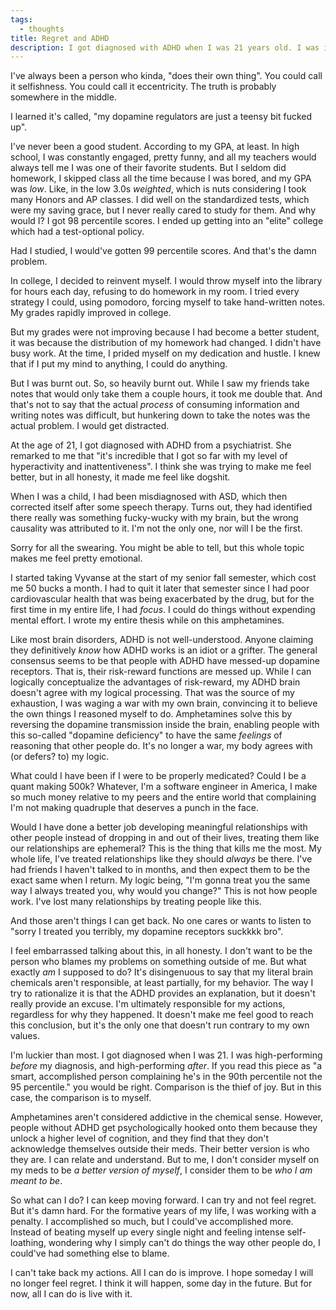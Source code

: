 ```yaml
---
tags:
  - thoughts
title: Regret and ADHD
description: I got diagnosed with ADHD when I was 21 years old. I was illuminating, and extremely frustrating.
---
```


I've always been a person who kinda, "does their own thing". You could call it selfishness. You could call it eccentricity. The truth is probably somewhere in the middle.

I learned it's called, "my dopamine regulators are just a teensy bit fucked up".

I've never been a good student. According to my GPA, at least. In high school, I was constantly engaged, pretty funny, and all my teachers would always tell me I was one of their favorite students. But I seldom did homework, I skipped class all the time because I was bored, and my GPA was _low_. Like, in the low 3.0s _weighted_, which is nuts considering I took many Honors and AP classes. I did well on the standardized tests, which were my saving grace, but I never really cared to study for them. And why would I? I got 98 percentile scores. I ended up getting into an "elite" college which had a test-optional policy.

Had I studied, I would've gotten 99 percentile scores. And that's the damn problem.

In college, I decided to reinvent myself. I would throw myself into the library for hours each day, refusing to do homework in my room. I tried every strategy I could, using pomodoro, forcing myself to take hand-written notes. My grades rapidly improved in college.

But my grades were not improving because I had become a better student, it was because the distribution of my homework had changed. I didn't have busy work. At the time, I prided myself on my dedication and hustle. I knew that if I put my mind to anything, I could do anything.

But I was burnt out. So, so heavily burnt out. While I saw my friends take notes that would only take them a couple hours, it took me double that. And that's not to say that the actual _process_ of consuming information and writing notes was difficult, but hunkering down to take the notes was the actual problem. I would get distracted.

At the age of 21, I got diagnosed with ADHD from a psychiatrist. She remarked to me that "it's incredible that I got so far with my level of hyperactivity and inattentiveness". I think she was trying to make me feel better, but in all honesty, it made me feel like dogshit.

When I was a child, I had been misdiagnosed with ASD, which then corrected itself after some speech therapy. Turns out, they had identified there really was something fucky-wucky with my brain, but the wrong causality was attributed to it. I'm not the only one, nor will I be the first.

Sorry for all the swearing. You might be able to tell, but this whole topic makes me feel pretty emotional.

I started taking Vyvanse at the start of my senior fall semester, which cost me 50 bucks a month. I had to quit it later that semester since I had poor cardiovascular health that was being exacerbated by the drug, but for the first time in my entire life, I had _focus_. I could do things without expending mental effort. I wrote my entire thesis while on this amphetamines.

Like most brain disorders, ADHD is not well-understood. Anyone claiming they definitively _know_ how ADHD works is an idiot or a grifter. The general consensus seems to be that people with ADHD have messed-up dopamine receptors. That is, their risk-reward functions are messed up. While I can logically conceptualize the advantages of risk-reward, my ADHD brain doesn't agree with my logical processing. That was the source of my exhaustion, I was waging a war with my own brain, convincing it to believe the own things I reasoned myself to do. Amphetamines solve this by reversing the dopamine transmission inside the brain, enabling people with this so-called "dopamine deficiency" to have the same _feelings_ of reasoning that other people do. It's no longer a war, my body agrees with (or defers? to) my logic.

What could I have been if I were to be properly medicated? Could I be a quant making 500k? Whatever, I'm a software engineer in America, I make so much money relative to my peers and the entire world that complaining I'm not making quadruple that deserves a punch in the face.

Would I have done a better job developing meaningful relationships with other people instead of dropping in and out of their lives, treating them like our relationships are ephemeral? This is the thing that kills me the most. My whole life, I've treated relationships like they should _always_ be there. I've had friends I haven't talked to in months, and then expect them to be the exact same when I return. My logic being, "I'm gonna treat you the same way I always treated you, why would you change?" This is not how people work. I've lost many relationships by treating people like this.

And those aren't things I can get back. No one cares or wants to listen to "sorry I treated you terribly, my dopamine receptors suckkkk bro".

I feel embarrassed talking about this, in all honesty. I don't want to be the person who blames my problems on something outside of me. But what exactly _am_ I supposed to do? It's disingenuous to say that my literal brain chemicals aren't responsible, at least partially, for my behavior. The way I try to rationalize it is that the ADHD provides an explanation, but it doesn't really provide an excuse. I'm ultimately responsible for my actions, regardless for why they happened. It doesn't make me feel good to reach this conclusion, but it's the only one that doesn't run contrary to my own values.

I'm luckier than most. I got diagnosed when I was 21. I was high-performing _before_ my diagnosis, and high-performing _after_. If you read this piece as "a smart, accomplished person complaining he's in the 90th percentile not the 95 percentile." you would be right. Comparison is the thief of joy. But in this case, the comparison is to myself.

Amphetamines aren't considered addictive in the chemical sense. However, people without ADHD get psychologically hooked onto them because they unlock a higher level of cognition, and they find that they don't acknowledge themselves outside their meds. Their better version is who they are. I can relate and understand. But to me, I don't consider myself on my meds to be _a better version of myself_, I consider them to be _who I am meant to be_.

So what can I do? I can keep moving forward. I can try and not feel regret. But it's damn hard. For the formative years of my life, I was working with a penalty. I accomplished so much, but I could've accomplished more. Instead of beating myself up every single night and feeling intense self-loathing, wondering why I simply can't do things the way other people do, I could've had something else to blame.

I can't take back my actions. All I can do is improve. I hope someday I will no longer feel regret. I think it will happen, some day in the future. But for now, all I can do is live with it.
